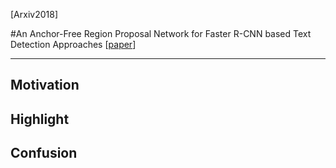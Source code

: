 
[Arxiv2018]

#An Anchor-Free Region Proposal Network for Faster R-CNN based Text Detection Approaches [[paper](https://arxiv.org/abs/1804.09003)]

---

## Motivation

## Highlight

## Confusion

